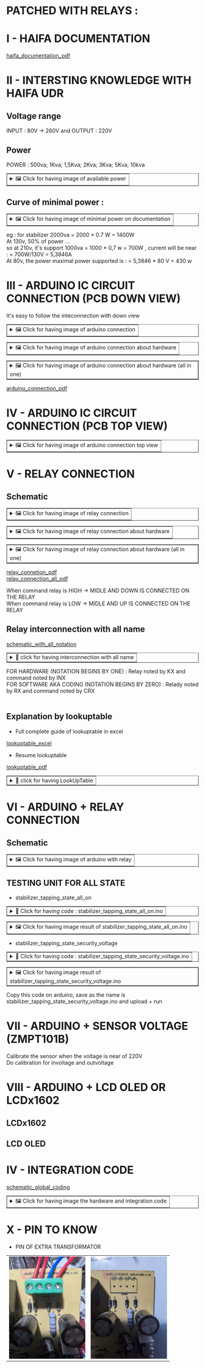 # PATCHED WITH RELAYS : 
# I - HAIFA DOCUMENTATION
[haifa_documentation_pdf](https://github.com/SitrakaResearchAndPOC/electricity_zero_down_time_haifa_udr/blob/main/HAIFA_DOCUMENTATION/All_haifa_documentation.pdf)

# II - INTERSTING KNOWLEDGE WITH HAIFA UDR
## Voltage range 

INPUT : 80V -> 260V and OUTPUT : 220V

## Power 

POWER : 500va; 1Kva; 1,5Kva; 2Kva; 3Kva; 5Kva; 10kva 

<table border="1" cellpadding="10">
  <tr>
    <td>
      <details>
        <summary>🖼️ Click for having image of available power </summary>
        <img src="https://raw.githubusercontent.com/SitrakaResearchAndPOC/electricity_zero_down_time_haifa_udr/main/PATCHED_WITH_RELAY/DOCUMENTATION_INTERESTING_1.jpg"  alt="Image of documentation 1">
  </tr>
</table>


## Curve of minimal power :
<table border="1" cellpadding="10">
  <tr>
    <td>
      <details>
        <summary>🖼️ Click for having image of minimal power on documentation </summary>
 <img src="https://raw.githubusercontent.com/SitrakaResearchAndPOC/electricity_zero_down_time_haifa_udr/main/PATCHED_WITH_RELAY/DOCUMENTATION_INTERESTING_2.jpg"  alt="Image of documentation 2">

  </tr>
</table>


eg : for stabilizer 2000va = 2000 * 0.7 W = 1400W  </br>
At 130v, 50% of power ... </br>
so at 210v, it's support 1000va = 1000 * 0,7 w = 700W , current will be near : = 700W/130V = 5,3846A </br>
At 80v, the power maximal power supported is : = 5,3846 * 80 V = 430 w  </br>
 
# III - ARDUINO IC CIRCUIT CONNECTION (PCB DOWN VIEW)
It's easy to follow the inteconnection with down view
<table border="1" cellpadding="10">
  <tr>
    <td>
      <details>
        <summary>🖼️ Click for having image of arduino connection </summary>
 <img src="https://raw.githubusercontent.com/SitrakaResearchAndPOC/electricity_zero_down_time_haifa_udr/main/PATCHED_WITH_RELAY/ARDUINO_INTERCONNECTION_1.jpg"  alt="Image of documentation 2">

  </tr>
</table>

<table border="1" cellpadding="10">
  <tr>
    <td>
      <details>
        <summary>🖼️ Click for having image of arduino connection about hardware </summary>
 <img src="https://github.com/SitrakaResearchAndPOC/electricity_zero_down_time_haifa_udr/blob/main/PATCHED_WITH_RELAY/ARDUINO_INTERCONNECTION_2.jpg"  alt="Image of documentation 2">

  </tr>
</table>


<table border="1" cellpadding="10">
  <tr>
    <td>
      <details>
        <summary>🖼️ Click for having image of arduino connection about hardware (all in one) </summary>
 <img src="https://github.com/SitrakaResearchAndPOC/electricity_zero_down_time_haifa_udr/blob/main/PATCHED_WITH_RELAY/ARDUINO_INTERCONNECTION_ALL.jpg"  alt="Image of documentation 2">

  </tr>
</table>

[arduino_connection_pdf](https://github.com/SitrakaResearchAndPOC/electricity_zero_down_time_haifa_udr/blob/main/PATCHED_WITH_RELAY/ARDUINO_INTERCONNECTION_ALL.pdf)

# IV - ARDUINO IC CIRCUIT CONNECTION (PCB TOP VIEW)
<table border="1" cellpadding="10">
  <tr>
    <td>
      <details>
        <summary>🖼️ Click for having image of arduino connection top view </summary>
<img src="https://raw.githubusercontent.com/SitrakaResearchAndPOC/electricity_zero_down_time_haifa_udr/main/PATCHED_WITH_RELAY/ARDUINO_INTECONNECTION_TOP_VIEW.jpg"  alt="Image des pins extra transformateur avec notation">

  </tr>
</table>


# V - RELAY CONNECTION
## Schematic 
<table border="1" cellpadding="10">
  <tr>
    <td>
      <details>
        <summary>🖼️ Click for having image of relay connection </summary>
        <img src="https://raw.githubusercontent.com/SitrakaResearchAndPOC/electricity_zero_down_time_haifa_udr/main/PATCHED_WITH_RELAY/RELAY_INTERCONNECTION_1.JPG" alt="Image des pins extra transformateur">

  </tr>
</table>

<table border="1" cellpadding="10">
  <tr>
    <td>
      <details>
        <summary>🖼️ Click for having image of relay connection about hardware </summary>
        <img src="https://raw.githubusercontent.com/SitrakaResearchAndPOC/electricity_zero_down_time_haifa_udr/main/PATCHED_WITH_RELAY/RELAY_INTERCONNECTION_2.jpg" alt="Image des pins extra transformateur avec notation">

  </tr>
</table>

<table border="1" cellpadding="10">
  <tr>
    <td>
      <details>
        <summary>🖼️ Click for having image of relay connection about hardware (all in one) </summary>
        <img src="https://github.com/SitrakaResearchAndPOC/electricity_zero_down_time_haifa_udr/blob/main/PATCHED_WITH_RELAY/RELAY_INTECONNECTION_ALL.jpg" alt="Image des pins extra transformateur avec notation">

  </tr>
</table>

[relay_connetion_pdf](https://github.com/SitrakaResearchAndPOC/electricity_zero_down_time_haifa_udr/blob/main/PATCHED_WITH_RELAY/RELAY_INTECONNECTION.pdf) </br>
[relay_connection_all_pdf](https://github.com/SitrakaResearchAndPOC/electricity_zero_down_time_haifa_udr/blob/main/PATCHED_WITH_RELAY/RELAY_INTECONNECTION_ALL.pdf) </br>

When command relay is HIGH -> MIDLE AND DOWN IS CONNECTED ON THE RELAY </br>
When command relay is LOW  -> MIDLE AND UP IS CONNECTED ON THE RELAY </br>

## Relay interconnection with all name

[schematic_with_all_notation](https://github.com/SitrakaResearchAndPOC/electricity_zero_down_time_haifa_udr/blob/main/PATCHED_WITH_RELAY/RELAY_INTECONNECTION_ALL_NAME.pdf)
</br>
<table border="1" cellpadding="10">
  <tr>
    <td>
      <details>
        <summary>🧮 click for having interconnection with all name </summary>
       <img src="https://raw.githubusercontent.com/SitrakaResearchAndPOC/electricity_zero_down_time_haifa_udr/main/PATCHED_WITH_RELAY/RELAY_INTECONNECTION_ALL_NAME.jpg"  alt="Image of relay interconnection with all name">       
<p> 
    FOR HARDWARE (NOTATION BEGINS BY ONE) </br>
    FOR SOFTWARE AKA CODING (NOTATION BEGINS BY ZERO) </br> </br>
    Equivalence between name's relay : R begin by zero and K begin by one  </br>
    R0 is K1 </br>
    R1 is K2 </br>
    R2 is K3 </br>
    ...</br>
    Equivalence between name's command relay : CR begin by zero and IN begin by one </br>
    CR0 is IN1 </br>
    CR1 is IN2 </br>
    CR2 is IN3 </br>
    ...
</p>
  </tr>
</table>
FOR HARDWARE (NOTATION BEGINS BY ONE) : Relay noted by KX and command noted by INX </br>
FOR SOFTWARE AKA CODING (NOTATION BEGINS BY ZERO) : Relady noted by RX and command noted by CRX </br> </br>


## Explanation by lookuptable

* Full complete guide of lookuptable in excel 

[lookuptable_excel](https://github.com/SitrakaResearchAndPOC/electricity_zero_down_time_haifa_udr/blob/main/PATCHED_WITH_RELAY/LOOKUPTABLE_HAIFA.xlsx)
 </br>

* Resume lookuptable 

[lookuptable_pdf](https://github.com/SitrakaResearchAndPOC/electricity_zero_down_time_haifa_udr/blob/main/PATCHED_WITH_RELAY/LOOKUPTABLE_HAIFA.pdf)
</br>

<table border="1" cellpadding="10">
  <tr>
    <td>
      <details>
        <summary>🧮 click for having LookUpTable </summary>
       <img src="https://github.com/SitrakaResearchAndPOC/electricity_zero_down_time_haifa_udr/blob/main/PATCHED_WITH_RELAY/LOOKUPTABLE_HAIFA.jpg"  alt="Image of lookuptable resume">
       
<p> 
             R1 : is to connect or not with voltage in of relay or 215 in of relay </br>
             R2 : is to connect or not with voltage out of relay </br>
             R3 - R7 : could be high for activation or low for no activation </br>
             IN_TAP : is interconnection with the intap of transformers  </br>
             OUT_TAP : is interconnection with the intap of transformers  </br>
             DIFF : is the differenciation between OUT_TAP and IN_TAP  </br>
             DEV : is the differenciation between 220V minus DIFF  </br>
             Tensions : is approximation interval for having near 220V at the output  </br>
             version8 : state choosen by the version 8 program </br>
             The last coulumn is the approximate VOLTAGE_TRANSITION_STATE (for each), it will be experimented at the INTEGRATION TEST OF CODE </br>             
</p>
  </tr>
</table>


# VI - ARDUINO + RELAY CONNECTION
## Schematic
<table border="1" cellpadding="10">
  <tr>
    <td>
      <details>
        <summary>🖼️ Click for having image of arduino with relay </summary>
         <img src="https://raw.githubusercontent.com/SitrakaResearchAndPOC/electricity_zero_down_time_haifa_udr/main/PATCHED_WITH_RELAY/ARDUINO_RELAY.jpg"  alt="Image of arduino with relay">
  </tr>
</table>

## TESTING UNIT FOR ALL STATE

* stabilizer_tapping_state_all_on

<table border="1" cellpadding="10">
  <tr>
    <td>
        <details>
        <summary>📑 Click for having code : stabilizer_tapping_state_all_on.ino </summary>
        <p> Copy this code on arduino, save as the name is  stabilizer_tapping_state_all_on.ino and upload + run 
        
         /* haifa with 8 relay : CR7 = D2, CR5 = D3, CR6= D4, CR4= D5, CR3= D6, CR2= D7, CR1 = D8 , CR0 = D9 de 2 à 9 */
        void setup() {
          // put your setup code here, to run once:
          int stat=OUTPUT;
          pinMode(2, stat);
          pinMode(3, stat);
          pinMode(4, stat);
          pinMode(5, stat);
          pinMode(6, stat);
          pinMode(7, stat);
          pinMode(8, stat);
          pinMode(9, stat);
          Serial.begin(9600); 
        }

        void loop() {
          // LOW FOR ACTIVATION
          // HIGH FOR NO ACTIVATION
          // NO OUTPUT CONNECTED ON THE STABILIZER
          // ALL LED RELAY SHOULD BE ON
          int stat = LOW; // change for LOW and HIGH
          digitalWrite(2, stat);
          digitalWrite(3, stat);
          digitalWrite(4, stat);
          digitalWrite(5, stat);
          digitalWrite(6, stat);
          digitalWrite(7, stat);
          digitalWrite(8, stat);
          digitalWrite(9, stat);

          Serial.println("LED RELAY ALL ON");

        /*
          Serial.println("Relay0");      
          Serial.println(digitalRead(Relay0));      
          Serial.println("Relay1");      
          Serial.println(digitalRead(Relay1));      
          Serial.println("Relay2");      
          Serial.println(digitalRead(Relay2));      
          Serial.println("Relay3");      
          Serial.println(digitalRead(Relay3));      
          Serial.println("Relay4");      
          Serial.println(digitalRead(Relay4));      
          Serial.println("Relay5");      
          Serial.println(digitalRead(Relay5));      
          Serial.println("Relay6");      
          Serial.println(digitalRead(Relay6));      
          Serial.println("Relay7");      
          Serial.println(digitalRead(Relay7));      
        */ 

          delay(200);
        }
        
  </tr>
</table>  

<table border="1" cellpadding="10">
  <tr>
    <td>
      <details>
        <summary>🖼️ Click for having image result of stabilizer_tapping_state_all_on.ino </summary>
         <img src="https://github.com/SitrakaResearchAndPOC/electricity_zero_down_time_haifa_udr/blob/main/PATCHED_WITH_RELAY/stabilizer_tapping_state_all_on.jpg"  alt="Image of result">
  </tr>
</table>


* stabilizer_tapping_state_security_voltage

<table border="1" cellpadding="10">
  <tr>
    <td>
        <details>
        <summary>📑 Click for having code : stabilizer_tapping_state_security_voltage.ino  </summary>
        <p> Copy this code on arduino, save as the name is  stabilizer_tapping_state_security_voltage.ino and upload + run 
                    
                    /*
                    Programmed by Sitraka : In the hack we trust
                    */
                    
                    int Relay0 = 9;
                    int Relay1 = 8;
                    int Relay2 = 7;
                    int Relay3 = 6;
                    int Relay4 = 5;
                    int Relay6 = 4;
                    int Relay5 = 3;
                    int Relay7 = 2;
                    
                    void delayMillis(unsigned long duration) {
                      unsigned long previousMillis = millis();  
                      while (millis() - previousMillis < duration) {
                      }
                    }
                    
                    // ALL RELAY INACTIF : HIGH
                    int Relay0_state = HIGH;
                    int Relay1_state = HIGH;
                    int Relay2_state = HIGH;
                    int Relay3_state = HIGH;
                    int Relay4_state = HIGH;
                    int Relay5_state = HIGH;
                    int Relay6_state = HIGH;
                    int Relay7_state = HIGH;
                    
                    
                    // NO OUTPUT for security of equipement
                    // ALL LED OF RELAY IS OFF indeed RELAY0 or K1
                    
                    int normal = 0;
                    void stabilizer_tapping_security_voltage(){
                       // Something is anormal on voltage (really high or really low) 
                       normal = 0;
                       // Relay0 will be inactif so becomes HIGH
                       if(Relay0_state == LOW){  
                          digitalWrite(Relay0,HIGH); 
                          delayMillis(5);
                          Relay0_state = HIGH;
                       }                        
                    }
                    
                    void setup() {
                      // put your setup code here, to run once:
                      pinMode(Relay0, OUTPUT);
                      pinMode(Relay1, OUTPUT);
                      pinMode(Relay2, OUTPUT);
                      pinMode(Relay3, OUTPUT);
                      pinMode(Relay4, OUTPUT);
                      pinMode(Relay5, OUTPUT);
                      pinMode(Relay6, OUTPUT);
                      pinMode(Relay7, OUTPUT);
                    
                      pinMode(A0, INPUT);
                    
                      // initialization :   
                      digitalWrite(Relay0,HIGH);      
                      digitalWrite(Relay1,HIGH);
                      digitalWrite(Relay2,HIGH);
                      digitalWrite(Relay3,HIGH);                    
                      digitalWrite(Relay4,HIGH);                    
                      digitalWrite(Relay5,HIGH);
                      digitalWrite(Relay6,HIGH);
                      digitalWrite(Relay7,HIGH);
                      
                      delay(50);
                      Serial.begin(9600);
                    }
                    
                    void loop() {
                      // Don't activate this part of code to avoid blinking
                    /*      
                      if(Relay0_state == HIGH){
                      digitalWrite(Relay0,LOW);
                      delayMillis(5);
                      Relay0_state = LOW;
                      }
                    */
                    
                      stabilizer_tapping_security_voltage();
                    
                    /*
                      Serial.println("Relay0");      
                      Serial.println(digitalRead(Relay0));      
                      Serial.println("Relay1");      
                      Serial.println(digitalRead(Relay1));      
                      Serial.println("Relay2");      
                      Serial.println(digitalRead(Relay2));      
                      Serial.println("Relay3");      
                      Serial.println(digitalRead(Relay3));      
                      Serial.println("Relay4");      
                      Serial.println(digitalRead(Relay4));      
                      Serial.println("Relay5");      
                      Serial.println(digitalRead(Relay5));      
                      Serial.println("Relay6");      
                      Serial.println(digitalRead(Relay6));      
                      Serial.println("Relay7");      
                      Serial.println(digitalRead(Relay7));      
                    */ 
                    
                      delay(200);
                    }

        
  </tr>
</table>  

<table border="1" cellpadding="10">
  <tr>
    <td>
      <details>
        <summary>🖼️ Click for having image result of stabilizer_tapping_state_security_voltage.ino </summary>
         <img src=""  alt="Image of result">
  </tr>
</table>


Copy this code on arduino, save as the name is  stabilizer_tapping_state_security_voltage.ino and upload + run






# VII - ARDUINO + SENSOR VOLTAGE (ZMPT101B)
Calibrate the sensor when the voltage is near of 220V </br>
Do calibration for involtage and outvoltage </br>

# VIII - ARDUINO + LCD OLED OR LCDx1602
## LCDx1602

## LCD OLED

# IV - INTEGRATION CODE
[schematic_global_coding](https://github.com/SitrakaResearchAndPOC/electricity_zero_down_time_haifa_udr/blob/main/PATCHED_WITH_RELAY/GLOBAL_CODING.pdf)

<table border="1" cellpadding="10">
  <tr>
    <td>
      <details>
        <summary>🖼️ Click for having image the hardware and integration code  </summary>
<img src="https://raw.githubusercontent.com/SitrakaResearchAndPOC/electricity_zero_down_time_haifa_udr/main/PATCHED_WITH_RELAY/GLOBAL_CODING.jpg"  alt="Image of global coding">
  </tr>
</table>



# X - PIN TO KNOW
* PIN OF EXTRA TRANSFORMATOR
<table>
    <tr>
        <td>
            <img src="https://raw.githubusercontent.com/SitrakaResearchAndPOC/electricity_zero_down_time_haifa_udr/main/PATCHED_WITH_RELAY/PIN_EXTRA_TRANSFO.jpg" width="200" alt="Image des pins extra transformateur">
        </td>
        <td>
            <img src="https://raw.githubusercontent.com/SitrakaResearchAndPOC/electricity_zero_down_time_haifa_udr/main/PATCHED_WITH_RELAY/PIN_EXTRA_TRANSFO_NOTATION.jpg" width="200" alt="Image des pins extra transformateur avec notation">
        </td>
    </tr>
</table>
